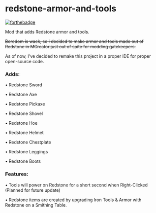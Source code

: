 # redstone-armor-and-tools
[![forthebadge](https://forthebadge.com/images/badges/you-didnt-ask-for-this.svg)](https://forthebadge.com)

Mod that adds Redstone armor and tools.

~~Boredom is wack, so i decided to make armor and tools made out of Redstone in MCreator just out of spite for modding gatekeepers.~~

As of now, I've decided to remake this project in a proper IDE for proper open-source code.

### Adds:

• Redstone Sword

• Redstone Axe

• Redstone Pickaxe

• Redstone Shovel

• Redstone Hoe

• Redstone Helmet

• Redstone Chestplate

• Redstone Leggings

• Redstone Boots

### Features:

• Tools will power on Redstone for a short second when Right-Clicked (Planned for future update)

• Redstone items are created by upgrading Iron Tools & Armor with Redstone on a Smithing Table.
